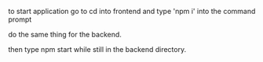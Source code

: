 to start application go to cd into frontend and type 'npm i' into the command prompt

do the same thing for the backend.

then type npm start while still in the backend directory.
